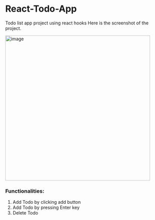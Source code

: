 # React-Todo-App
Todo list app project using react hooks
Here is the screenshot of the project.

<img width="457" alt="image" src="34.png">

<h3>Functionalities:</h3>
<ol>
  <li> Add Todo by clicking add button</li>
  <li> Add Todo by pressing Enter key</li>
  <li> Delete Todo</li>
 </ol>
 
